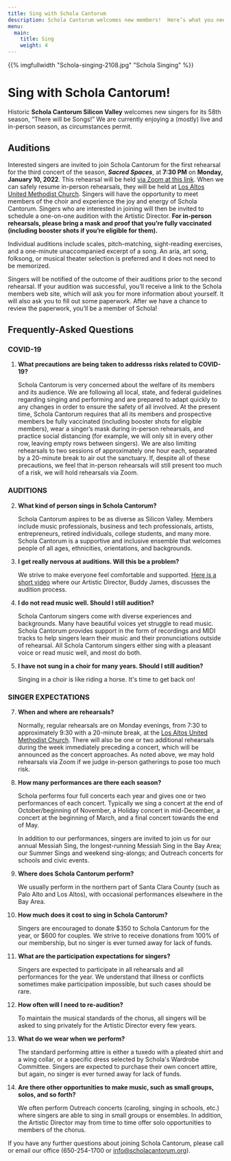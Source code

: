 ```yaml
---
title: Sing with Schola Cantorum
description: Schola Cantorum welcomes new members!  Here’s what you need to know.
menu:
  main:
    title: Sing
    weight: 4
---
```

{{% imgfullwidth "Schola-singing-2108.jpg" "Schola Singing" %}}

# Sing with Schola Cantorum!

Historic **Schola Cantorum Silicon Valley** welcomes new singers for its 58th season, &ldquo;There will be Songs!&rdquo; We are currently enjoying a (mostly) live and in-person season, as circumstances permit.

<h2>Auditions</h2>
<p>Interested singers are invited to join Schola Cantorum for the first rehearsal for the third concert of the season, <b><i>Sacred Spaces</i></b>, at <b>7:30 PM</b> on <b>Monday, January 10, 2022</b>. This rehearsal will be held <a href="https://www.google.com/url?q=https://csueb.zoom.us/j/89654272565?pwd%3DblVZY1RpZnRvQmtwT2VONCtIN0F2Zz09&sa=D&source=calendar&usd=2&usg=AOvVaw1_moN-Ux377l65t8JMZB7J" target="_blank">via Zoom at this link</a>. When we can safely resume in-person rehearsals, they will be held at <a href="https://www.laumc.org" target="_blank">Los Altos United Methodist Church</a>. Singers will have the opportunity to meet members of the choir and experience the joy and energy of Schola Cantorum. Singers who are interested in joining will then be invited to schedule a one-on-one audition with the Artistic Director. <b>For in-person rehearsals, please bring a mask and proof that you&rsquo;re fully vaccinated (including booster shots if you&rsquo;re eligible for them).</b></p>

<p>Individual auditions include scales, pitch-matching, sight-reading exercises, and a one-minute unaccompanied excerpt of a song. An aria, art song, folksong, or musical theater selection is preferred and it does not need to be memorized.</p>

<p>Singers will be notified of the outcome of their auditions prior to the second rehearsal. If your audition was successful, you&rsquo;ll receive a link to the Schola members web site, which will ask you for more information about yourself. It will also ask you to fill out some paperwork. After we have a chance to review the paperwork, you&rsquo;ll be a member of Schola!</p>

<h2>Frequently-Asked Questions</h2>
<h3>COVID-19</h3>
<ol type="1">
  <li><b>What precautions are being taken to addresss risks related to COVID-19?</b>
  <p>Schola Cantorum is very concerned about the welfare of its members and its audience. We are following all local, state, and federal guidelines regarding singing and performing and are prepared to adapt quickly to any changes in order to ensure the safety of all involved. At the present time, Schola Cantorum requires that all its members and prospective members be fully vaccinated (including booster shots for eligible members), wear a singer’s mask during in-person rehearsals, and practice social distancing (for example, we will only sit in every other row, leaving empty rows between singers). We are also limiting rehearsals to two sessions of approximately one hour each, separated by a 20-minute break to air out the sanctuary. If, despite all of these precautions, we feel that in-person rehearsals will still present too much of a risk, we will hold rehearsals via Zoom.</p>
  </li>
  </ol>
  <h3>AUDITIONS</h3>
  <ol type="1" start="2">
  <li><b>What kind of person sings in Schola Cantorum?</b>
 <p>Schola Cantorum aspires to be as diverse as Silicon Valley. Members include music professionals, business and tech professionals, artists, entrepreneurs, retired individuals, college students, and many more. Schola Cantorum is a supportive and inclusive ensemble that welcomes people of all ages, ethnicities, orientations, and backgrounds.</p>
  </li>
  <li><b>I get really nervous at auditions. Will this be a problem?</b>
    <p>We strive to make everyone feel comfortable and supported. <a href="https://www.youtube.com/watch?v=V7l6XKY8YyI" target="_blank">Here is a short video</a> where our Artistic Director, Buddy James, discusses the audition process.</p>
  </li>
  <li><b>I do not read music well. Should I still audition?</b>
    <p>Schola Cantorum singers come with diverse experiences and backgrounds. Many have beautiful voices yet struggle to read music. Schola Cantorum provides support in the form of recordings and MIDI tracks to help singers learn their music and their pronunciations outside of rehearsal. All Schola Cantorum singers either sing with a pleasant voice or read music well, and most do both.</p>
  </li>
  <li><b>I have not sung in a choir for many years. Should I still audition?</b>
    <p>Singing in a choir is like riding a horse. It's time to get back on!</p>
  </li>
  </ol>
  <h3>SINGER EXPECTATIONS</h3>
  <ol type="1" start="7">
  <li><b>When and where are rehearsals?</b>
    <p>Normally, regular rehearsals are on Monday evenings, from 7:30 to approximately 9:30 with a 20-minute break, at the <a href="https://laumc.org" target="_blank">Los Altos United Methodist Church</a>. There will also be one or two additional rehearsals during the week immediately preceding a concert, which will be announced as the concert approaches. As noted above, we may hold rehearsals via Zoom if we judge in-person gatherings to pose too much risk.</p>
  </li>
  <li><b>How many performances are there each season?</b>
    <p>Schola performs four full concerts each year and gives one or two performances of each concert. Typically we sing a concert at the end of October/beginning of November, a Holiday concert in mid-December, a concert at the beginning of March, and a final concert towards the end of May.</p>
    <p>In addition to our performances, singers are invited to join us for our annual Messiah Sing, the longest-running Messiah Sing in the Bay Area; our Summer Sings and weekend sing-alongs; and Outreach concerts for schools and civic events.</p>
  </li>
  <li><b>Where does Schola Cantorum perform?</b>
    <p>We usually perform in the northern part of Santa Clara County (such as Palo Alto and Los Altos), with occasional performances elsewhere in the Bay Area.</p>
  </li>
  <li><b>How much does it cost to sing in Schola Cantorum?</b>
    <p>Singers are encouraged to donate $350 to Schola Cantorum for the year, or $600 for couples. We strive to receive donations from 100% of our membership, but no singer is ever turned away for lack of funds.</p>
  </li>
  <li><b>What are the participation expectations for singers?</b>
    <p>Singers are expected to participate in all rehearsals and all performances for the year. We understand that illness or conflicts sometimes make participation impossible, but such cases should be rare.</p>
  </li>
  <li><b>How often will I need to re-audition?</b>
    <p>To maintain the musical standards of the chorus, all singers will be asked to sing privately for the Artistic Director every few years.</p>
  </li>
  <li><b>What do we wear when we perform?</b>
  <p>The standard performing attire is either a tuxedo with a pleated shirt and a wing collar, or a specific dress selected by Schola's Wardrobe Committee. Singers are expected to purchase their own concert attire, but again, no singer is ever turned away for lack of funds.</p>
  </li>
  <li><b>Are there other opportunities to make music, such as small groups, solos, and so forth?</b>
    <p>We often perform Outreach concerts (caroling, singing in schools, etc.) where singers are able to sing in small groups or ensembles. In addition, the Artistic Director may from time to time offer solo opportunities to members of the chorus.</p>
  </li>
  </ol>

If you have any further questions about joining Schola Cantorum, please call or email
our office (650-254-1700 or <info@scholacantorum.org>).

